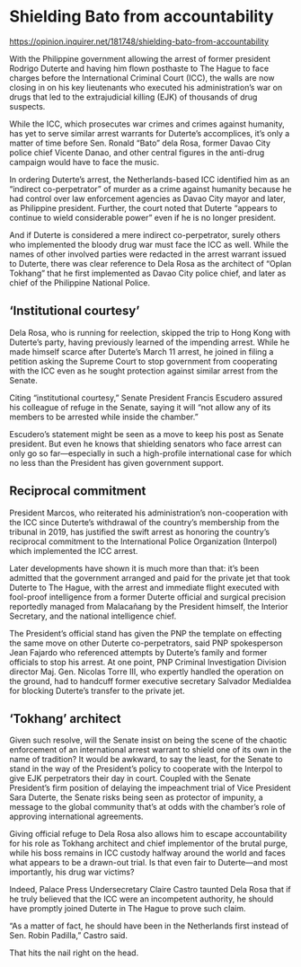 # Shielding Bato from accountability

https://opinion.inquirer.net/181748/shielding-bato-from-accountability









With the Philippine government allowing the arrest of former president Rodrigo Duterte and having him flown posthaste to The Hague to face charges before the International Criminal Court (ICC), the walls are now closing in on his key lieutenants who executed his administration’s war on drugs that led to the extrajudicial killing (EJK) of thousands of drug suspects.

While the ICC, which prosecutes war crimes and crimes against humanity, has yet to serve similar arrest warrants for Duterte’s accomplices, it’s only a matter of time before Sen. Ronald “Bato” dela Rosa, former Davao City police chief Vicente Danao, and other central figures in the anti-drug campaign would have to face the music.

In ordering Duterte’s arrest, the Netherlands-based ICC identified him as an “indirect co-perpetrator” of murder as a crime against humanity because he had control over law enforcement agencies as Davao City mayor and later, as Philippine president. Further, the court noted that Duterte “appears to continue to wield considerable power” even if he is no longer president.

And if Duterte is considered a mere indirect co-perpetrator, surely others who implemented the bloody drug war must face the ICC as well. While the names of other involved parties were redacted in the arrest warrant issued to Duterte, there was clear reference to Dela Rosa as the architect of “Oplan Tokhang” that he first implemented as Davao City police chief, and later as chief of the Philippine National Police.



##  ‘Institutional courtesy’



Dela Rosa, who is running for reelection, skipped the trip to Hong Kong with Duterte’s party, having previously learned of the impending arrest. While he made himself scarce after Duterte’s March 11 arrest, he joined in filing a petition asking the Supreme Court to stop government from cooperating with the ICC even as he sought protection against similar arrest from the Senate.

Citing “institutional courtesy,” Senate President Francis Escudero assured his colleague of refuge in the Senate, saying it will “not allow any of its members to be arrested while inside the chamber.”

Escudero’s statement might be seen as a move to keep his post as Senate president. But even he knows that shielding senators who face arrest can only go so far—especially in such a high-profile international case for which no less than the President has given government support.



##  Reciprocal commitment



President Marcos, who reiterated his administration’s non-cooperation with the ICC since Duterte’s withdrawal of the country’s membership from the tribunal in 2019, has justified the swift arrest as honoring the country’s reciprocal commitment to the International Police Organization (Interpol) which implemented the ICC arrest.

Later developments have shown it is much more than that: it’s been admitted that the government arranged and paid for the private jet that took Duterte to The Hague, with the arrest and immediate flight executed with fool-proof intelligence from a former Duterte official and surgical precision reportedly managed from Malacañang by the President himself, the Interior Secretary, and the national intelligence chief.

The President’s official stand has given the PNP the template on effecting the same move on other Duterte co-perpetrators, said PNP spokesperson Jean Fajardo who referenced attempts by Duterte’s family and former officials to stop his arrest. At one point, PNP Criminal Investigation Division director Maj. Gen. Nicolas Torre III, who expertly handled the operation on the ground, had to handcuff former executive secretary Salvador Medialdea for blocking Duterte’s transfer to the private jet.



##  ‘Tokhang’ architect



Given such resolve, will the Senate insist on being the scene of the chaotic enforcement of an international arrest warrant to shield one of its own in the name of tradition? It would be awkward, to say the least, for the Senate to stand in the way of the President’s policy to cooperate with the Interpol to give EJK perpetrators their day in court. Coupled with the Senate President’s firm position of delaying the impeachment trial of Vice President Sara Duterte, the Senate risks being seen as protector of impunity, a message to the global community that’s at odds with the chamber’s role of approving international agreements.

Giving official refuge to Dela Rosa also allows him to escape accountability for his role as Tokhang architect and chief implementor of the brutal purge, while his boss remains in ICC custody halfway around the world and faces what appears to be a drawn-out trial. Is that even fair to Duterte—and most importantly, his drug war victims?

Indeed, Palace Press Undersecretary Claire Castro taunted Dela Rosa that if he truly believed that the ICC were an incompetent authority, he should have promptly joined Duterte in The Hague to prove such claim.

“As a matter of fact, he should have been in the Netherlands first instead of Sen. Robin Padilla,” Castro said.

That hits the nail right on the head.